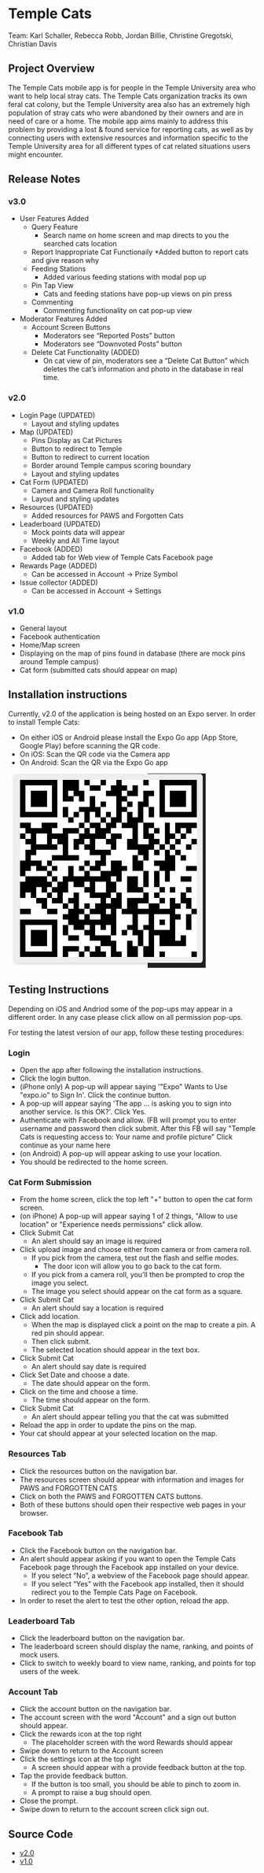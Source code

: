 # Temple Cats
Team:
Karl Schaller, Rebecca Robb, Jordan Billie, Christine Gregotski, Christian Davis

## Project Overview
The Temple Cats mobile app is for people in the Temple University area who want to help local stray cats. The Temple Cats organization tracks its own feral cat colony, but the Temple University area also has an extremely high population of stray cats who were abandoned by their owners and are in need of care or a home. The mobile app aims mainly to address this problem by providing a lost & found service for reporting cats, as well as by connecting users with extensive resources and information specific to the Temple University area for all different types of cat related situations users might encounter.

## Release Notes
### v3.0
* User Features Added
  * Query Feature
    * Search name on home screen and map directs to you the searched cats location
  * Report Inappropriate Cat Functionaily 
    *Added button to report cats and give reason why 
  * Feeding Stations 
    * Added various feeding stations with modal pop up
  * Pin Tap View
    * Cats and feeding stations have pop-up views on pin press
  * Commenting
    * Commenting functionality on cat pop-up view
* Moderator Features Added
  * Account Screen Buttons
    * Moderators see “Reported Posts” button
    * Moderators see “Downvoted Posts” button
  * Delete Cat Functionality (ADDED)
    * On cat view of pin, moderators see a “Delete Cat Button” which deletes the cat’s information and photo in the database in real time. 


### v2.0
* Login Page (UPDATED)
  * Layout and styling updates
* Map (UPDATED)
  * Pins Display as Cat Pictures
  * Button to redirect to Temple
  * Button to redirect to current location
  * Border around Temple campus scoring boundary
  * Layout and styling updates
* Cat Form (UPDATED)
  * Camera and Camera Roll functionality
  * Layout and styling updates
* Resources (UPDATED)
  * Added resources for PAWS and Forgotten Cats
* Leaderboard (UPDATED)
  * Mock points data will appear
  * Weekly and All Time layout
* Facebook (ADDED)
  * Added tab for Web view of Temple Cats Facebook page
* Rewards Page (ADDED)
  * Can be accessed in Account  →  Prize Symbol
* Issue collector (ADDED)
  * Can be accessed in Account → Settings

### v1.0
* General layout
* Facebook authentication
* Home/Map screen
* Displaying on the map of pins found in database (there are mock pins around Temple campus)
* Cat form (submitted cats should appear on map)

## Installation instructions
Currently, v2.0 of the application is being hosted on an Expo server. In order to install Temple Cats:
* On either iOS or Android please install the Expo Go app (App Store, Google Play) before scanning the QR code.
* On iOS: Scan the QR code via the Camera app
* On Android: Scan the QR via the Expo Go app

![Expo Go QR Code](/QRcode.png)

## Testing Instructions

Depending on iOS and Andriod some of the pop-ups may appear in a different order. In any case please click allow on all permission pop-ups.

For testing the latest version of our app, follow these testing procedures:

### Login
* Open the app after following the installation instructions.
* Click the login button.
* (iPhone only) A pop-up will appear saying '"Expo" Wants to Use "expo.io" to Sign In'. Click the continue button.
* A pop-up will appear saying 'The app ... is asking you to sign into another service. Is this OK?'. Click Yes.
* Authenticate with Facebook and allow. (FB will prompt you to enter username and password then click submit. After this FB will say "Temple Cats is requesting access to: Your name and profile picture" Click continue as your name here
* (on Android) A pop-up will appear asking to use your location.
* You should be redirected to the home screen.

### Cat Form Submission
* From the home screen, click the top left "+" button to open the cat form screen.
* (on iPhone) A pop-up will appear saying 1 of 2 things, "Allow to use location" or "Experience needs permissions" click allow.
* Click Submit Cat
  * An alert should say an image is required
* Click upload image and choose either from camera or from camera roll. 
  * If you pick from the camera, test out the flash and selfie modes.
    * The door icon will allow you to go back to the cat form.
  * If you pick from a camera roll, you’ll then be prompted to crop the image you select.
  * The image you select should appear on the cat form as a square.
* Click Submit Cat
  * An alert should say a location is required
* Click add location.
  * When the map is displayed click a point on the map to create a pin. A red pin should appear.
  * Then click submit.
  * The selected location should appear in the text box.
* Click Submit Cat
  * An alert should say date is required
* Click Set Date and choose a date.
  * The date should appear on the form.
* Click on the time and choose a time.
  * The time should appear on the form.
* Click Submit Cat
  * An alert should appear telling you that the cat was submitted
* Reload the app in order to update the pins on the map.
* Your cat should appear at your selected location on the map.

### Resources Tab
* Click the resources button on the navigation bar.
* The resources screen should appear with information and images for PAWS and FORGOTTEN CATS
* Click on both the PAWS and FORGOTTEN CATS buttons.
* Both of these buttons should open their respective web pages in your browser.

### Facebook Tab
* Click the Facebook button on the navigation bar.
* An alert should appear asking if you want to open the Temple Cats Facebook page through the Facebook app installed on your device.
  * If you select “No”, a webview of the Facebook page should appear.
  * If you select “Yes” with the Facebook app installed, then it should redirect you to the Temple Cats Page on Facebook.
* In order to reset the alert to test the other option, reload the app.

### Leaderboard Tab
* Click the leaderboard button on the navigation bar.
* The leaderboard screen should display the name, ranking, and points of mock users.
* Click to switch to weekly board to view name, ranking, and points for top users of the week.

### Account Tab
* Click the account button on the navigation bar.
* The account screen with the word "Account" and a sign out button should appear.
* Click the rewards icon at the top right
  * The placeholder screen with the word Rewards should appear
* Swipe down to return to the Account screen
* Click the settings icon at the top right
  * A screen should appear with a provide feedback button at the top.
* Tap the provide feedback button.
  * If the button is too small, you should be able to pinch to zoom in.
  * A prompt to raise a bug should open.
* Close the prompt.
* Swipe down to return to the account screen click sign out.


## Source Code
* [v2.0](https://github.com/Capstone-Projects-2021-Fall/project-teams-temple-cats/releases/tag/v2.0.0)
* [v1.0](https://github.com/Capstone-Projects-2021-Fall/project-teams-temple-cats/releases/tag/v1.0.0)
